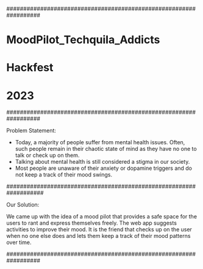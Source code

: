 ##################################################################


# MoodPilot_Techquila_Addicts
# Hackfest
# 2023


##################################################################


Problem Statement:

* Today, a majority of people suffer from mental health
issues. Often, such people remain in their chaotic
state of mind as they have no one to talk or check up
on them.
* Talking about mental health is still considered a stigma
in our society.
* Most people are unaware of their anxiety or
dopamine triggers and do not keep a track of their
mood swings.


###################################################################


Our Solution:

We came up with the idea of a mood pilot that provides a
safe space for the users to rant and express themselves
freely. The web app suggests activities to improve their
mood. It is the friend that checks up on the user when no
one else does and lets them keep a track of their mood
patterns over time.


##################################################################